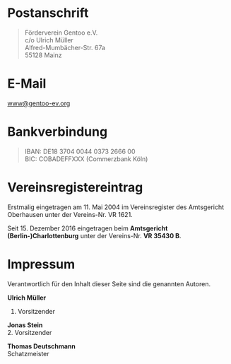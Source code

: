 <!--
.. title: Kontakt
.. slug: kontakt
.. date: 2018-04-01 19:23:51 UTC+02:00
.. tags: 
.. category: 
.. link: 
.. description: 
.. type: text
-->

Postanschrift
=============
<blockquote>
Förderverein Gentoo e.V.<br />
c/o Ulrich Müller<br />
Alfred-Mumbächer-Str. 67a<br />
55128 Mainz
</blockquote>

E-Mail
======
[www@gentoo-ev.org](mailto:www@gentoo-ev.org)

Bankverbindung
==============
<blockquote>
IBAN: DE18 3704 0044 0373 2666 00<br />
BIC: COBADEFFXXX (Commerzbank Köln)
</blockquote>

Vereinsregistereintrag
======================
Erstmalig eingetragen am 11. Mai 2004 im Vereinsregister des
Amtsgericht Oberhausen unter der Vereins-Nr. VR&nbsp;1621.

Seit 15. Dezember 2016 eingetragen beim **Amtsgericht (Berlin-)Charlottenburg**
unter der Vereins-Nr. **VR&nbsp;35430&nbsp;B**.


Impressum
=========
Verantwortlich für den Inhalt dieser Seite sind die genannten Autoren.

**Ulrich Müller**<br />
1. Vorsitzender

**Jonas Stein**<br />
2. Vorsitzender

**Thomas Deutschmann**<br />
Schatzmeister
